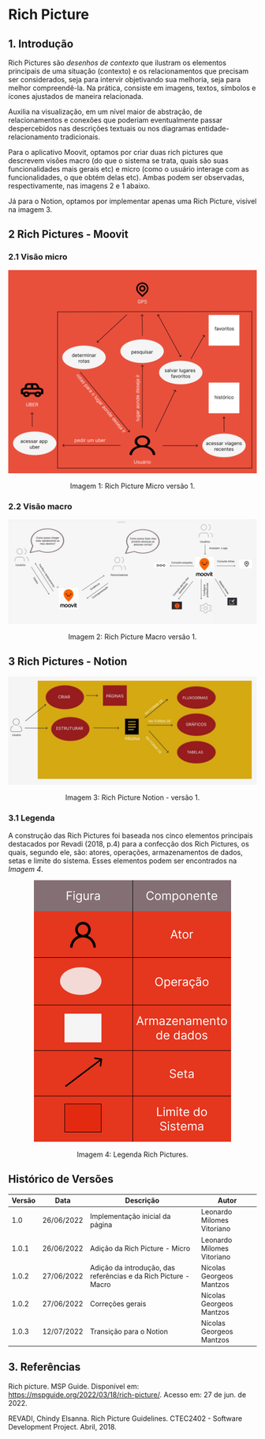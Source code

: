 # Rich Picture

## 1. Introdução
Rich Pictures são *desenhos de contexto* que ilustram os elementos principais de uma situação (contexto) e os relacionamentos que precisam ser considerados, seja para intervir objetivando sua melhoria, seja para melhor compreendê-la.
Na prática, consiste em imagens, textos, símbolos e ícones ajustados de maneira relacionada.

Auxilia na visualização, em um nível maior de abstração, de relacionamentos e conexões que poderiam eventualmente passar despercebidos nas descrições textuais ou nos diagramas entidade-relacionamento tradicionais.

Para o aplicativo Moovit, optamos por criar duas rich pictures que descrevem visões macro (do que o sistema se trata, quais são suas funcionalidades mais gerais etc) e micro (como o usuário interage com as funcionalidades, o que obtém delas etc). Ambas podem ser observadas, respectivamente, nas imagens 2 e 1 abaixo.

Já para o Notion, optamos por implementar apenas uma Rich Picture, visível na imagem 3. 

## 2 Rich Pictures - Moovit
### 2.1 Visão micro

<div style="text-align: center;">

![Rich Picture Micro Version 1](../_media/rich_picture_micro.png "Rich Picture Micro Version 1")

<figcaption>Imagem 1: Rich Picture Micro versão 1.</figcaption>

</div>

### 2.2 Visão macro

<div style="text-align: center;">

![Rich Picture Macro Version 1](../_media/rich_picture_macro.jpg "Rich Picture Macro Version 1")

<figcaption>Imagem 2: Rich Picture Macro versão 1.</figcaption>

</div>

## 3 Rich Pictures - Notion

<div style="text-align: center;">

![Rich Picture Macro Version 1](../_media/rich_picture_notion_v1.jpg "Rich Picture Macro Version 1")

<figcaption>Imagem 3: Rich Picture Notion - versão 1.</figcaption>

</div>

### 3.1 Legenda 

A construção das Rich Pictures foi baseada nos cinco elementos principais destacados por Revadi (2018, p.4) para a confecção dos Rich Pictures, os quais, segundo ele, são: atores, operações, armazenamentos de dados, setas e limite do sistema. Esses elementos podem ser encontrados na *Imagem 4*.

<center>

![Legenda Rich Picture](../_media/legenda_rp_macro.png "Rich Picture Micro Version 1")

<figcaption>Imagem 4: Legenda Rich Pictures.</figcaption>

</center>

## Histórico de Versões
| Versão | Data       | Descrição                            | Autor             |
|--------|------------|--------------------------------------|-------------------|
| 1.0    | 26/06/2022 | Implementação inicial da página | Leonardo Milomes Vitoriano |
| 1.0.1    | 26/06/2022 | Adição da Rich Picture - Micro                 | Leonardo Milomes Vitoriano |
| 1.0.2   | 27/06/2022 | Adição da introdução, das referências e da Rich Picture - Macro           | Nícolas Georgeos Mantzos |
| 1.0.2   | 27/06/2022 | Correções gerais           | Nícolas Georgeos Mantzos |
| 1.0.3   | 12/07/2022 | Transição para o Notion           | Nícolas Georgeos Mantzos |


## 3. Referências
Rich picture. MSP Guide. Disponível em: <https://mspguide.org/2022/03/18/rich-picture/>. Acesso em: 27 de jun. de 2022.

REVADI, Chindy Elsanna. Rich Picture Guidelines. CTEC2402 - Software Development
Project. Abril, 2018.
